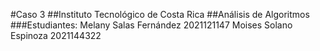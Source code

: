 #Caso 3 
##Instituto Tecnológico de Costa Rica
##Análisis de Algoritmos
###Estudiantes:
            Melany Salas Fernández 2021121147
            Moises Solano Espinoza 2021144322
